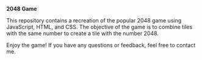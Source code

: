 **2048 Game**

This repository contains a recreation of the popular 2048 game using JavaScript, HTML, and CSS. The objective of the game is to combine tiles with the same number to create a tile with the number 2048.


Enjoy the game! If you have any questions or feedback, feel free to contact me.
